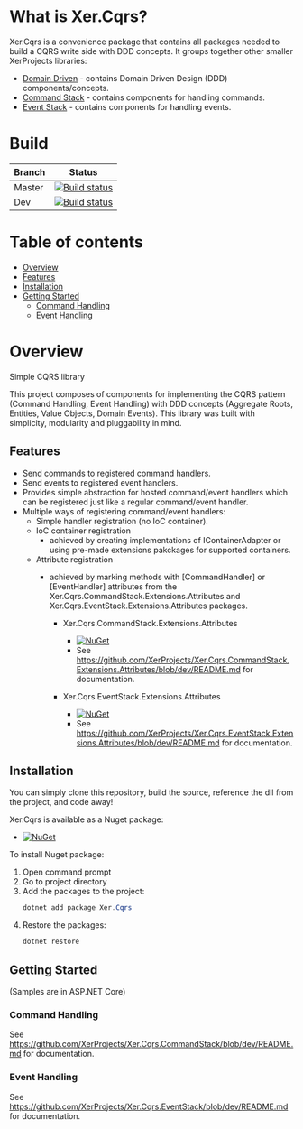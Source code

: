 # What is Xer.Cqrs?

Xer.Cqrs is a convenience package that contains all packages needed to build a CQRS write side with DDD concepts. It groups together other smaller XerProjects libraries:
* [Domain Driven](https://github.com/XerProjects/Xer.DomainDriven) - contains Domain Driven Design (DDD) components/concepts.
* [Command Stack](https://github.com/XerProjects/Xer.Cqrs.CommandStack) - contains components for handling commands.
* [Event Stack](https://github.com/XerProjects/Xer.Cqrs.EventStack) - contains components for handling events.

# Build

| Branch | Status |
|--------|--------|
| Master | [![Build status](https://ci.appveyor.com/api/projects/status/jr4h0o8h064m6je2/branch/master?svg=true)](https://ci.appveyor.com/project/XerProjects25246/xer-cqrs-5e3ne/branch/master) |
| Dev | [![Build status](https://ci.appveyor.com/api/projects/status/jr4h0o8h064m6je2/branch/dev?svg=true)](https://ci.appveyor.com/project/XerProjects25246/xer-cqrs-5e3ne/branch/dev) |


# Table of contents
* [Overview](#overview)
* [Features](#features)
* [Installation](#installation)
* [Getting Started](#getting-started)
   * [Command Handling](#command-handling)
   * [Event Handling](#event-handling)

# Overview
Simple CQRS library

This project composes of components for implementing the CQRS pattern (Command Handling, Event Handling) with DDD concepts (Aggregate Roots, Entities, Value Objects, Domain Events). This library was built with simplicity, modularity and pluggability in mind.

## Features
* Send commands to registered command handlers.
* Send events to registered event handlers.
* Provides simple abstraction for hosted command/event handlers which can be registered just like a regular command/event handler.
* Multiple ways of registering command/event handlers:
    * Simple handler registration (no IoC container).
    * IoC container registration
      * achieved by creating implementations of IContainerAdapter or using pre-made extensions pakckages for supported containers. 
    * Attribute registration
      * achieved by marking methods with [CommandHandler] or [EventHandler] attributes from the Xer.Cqrs.CommandStack.Extensions.Attributes and Xer.Cqrs.EventStack.Extensions.Attributes packages.
      
        * Xer.Cqrs.CommandStack.Extensions.Attributes
          * [![NuGet](https://img.shields.io/nuget/v/Xer.Cqrs.CommandStack.Extensions.Attributes.svg)](https://www.nuget.org/packages/Xer.Cqrs.CommandStack.Extensions.Attributes/)
          * See https://github.com/XerProjects/Xer.Cqrs.CommandStack.Extensions.Attributes/blob/dev/README.md for documentation.
        
        * Xer.Cqrs.EventStack.Extensions.Attributes
          * [![NuGet](https://img.shields.io/nuget/v/Xer.Cqrs.EventStack.Extensions.Attributes.svg)](https://www.nuget.org/packages/Xer.Cqrs.EventStack.Extensions.Attributes/)
          * See https://github.com/XerProjects/Xer.Cqrs.EventStack.Extensions.Attributes/blob/dev/README.md for documentation.

## Installation
You can simply clone this repository, build the source, reference the dll from the project, and code away!

Xer.Cqrs is available as a Nuget package:
* [![NuGet](https://img.shields.io/nuget/v/Xer.Cqrs.svg)](https://www.nuget.org/packages/Xer.Cqrs/)

To install Nuget package:
1. Open command prompt
2. Go to project directory
3. Add the packages to the project:
    ```csharp
    dotnet add package Xer.Cqrs
    ```
4. Restore the packages:
    ```csharp
    dotnet restore
    ```

## Getting Started
(Samples are in ASP.NET Core)

### Command Handling
See https://github.com/XerProjects/Xer.Cqrs.CommandStack/blob/dev/README.md for documentation.

### Event Handling
See https://github.com/XerProjects/Xer.Cqrs.EventStack/blob/dev/README.md for documentation.
